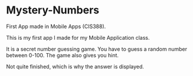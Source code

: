 # Mystery-Numbers
First App made in Mobile Apps (CIS388). 



This is my first app I made for my Mobile Application class.

It is a secret number guessing game. You have to guess a random number between 0-100. The game also gives you hint.

Not quite finished, which is why the answer is displayed. 
